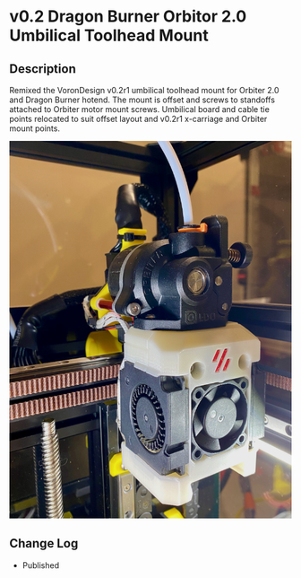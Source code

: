 # v0.2 Dragon Burner Orbitor 2.0 Umbilical Toolhead Mount

## Description

Remixed the VoronDesign v0.2r1 umbilical toolhead mount for Orbiter 2.0 and Dragon Burner hotend. The mount is offset and screws to standoffs attached to Orbiter motor mount screws.
Umbilical board and cable tie points relocated to suit offset layout and v0.2r1 x-carriage and Orbiter mount points.

![Orbiter_2.0_Umbilical_Dragon_Burner_Mount-front.png](images/Orbiter_2.0_Umbilical_Dragon_Burner_Mount-front.png)


## Change Log

* Published
